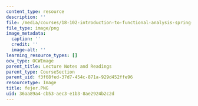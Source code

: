 ```yaml
---
content_type: resource
description: ''
file: /media/courses/18-102-introduction-to-functional-analysis-spring-2021/36aa89a4cb53aec3e1b38ae2924b2c2d_fejer.PNG
file_type: image/png
image_metadata:
  caption: ''
  credit: ''
  image-alt: ''
learning_resource_types: []
ocw_type: OCWImage
parent_title: Lecture Notes and Readings
parent_type: CourseSection
parent_uid: f3f68fed-37d7-454c-871a-929d452ffe96
resourcetype: Image
title: fejer.PNG
uid: 36aa89a4-cb53-aec3-e1b3-8ae2924b2c2d
---
```

